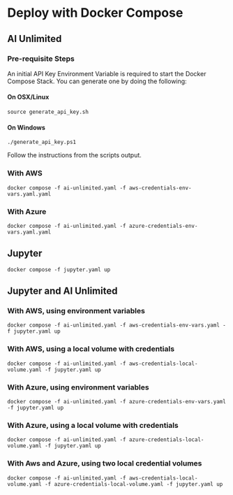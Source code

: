 # Deploy with Docker Compose

## AI Unlimited

### Pre-requisite Steps
An initial API Key Environment Variable is required to start the Docker Compose Stack. You can generate one by doing the following:

#### On OSX/Linux

```
source generate_api_key.sh
```
#### On Windows

```
./generate_api_key.ps1
```
Follow the instructions from the scripts output.
### With AWS

```
docker compose -f ai-unlimited.yaml -f aws-credentials-env-vars.yaml.yaml 
```
### With Azure
```
docker compose -f ai-unlimited.yaml -f azure-credentials-env-vars.yaml.yaml 
```

## Jupyter

```
docker compose -f jupyter.yaml up
```
## Jupyter and AI Unlimited

### With AWS, using environment variables

```
docker compose -f ai-unlimited.yaml -f aws-credentials-env-vars.yaml -f jupyter.yaml up
```

### With AWS, using a local volume with credentials

```
docker compose -f ai-unlimited.yaml -f aws-credentials-local-volume.yaml -f jupyter.yaml up
```

### With Azure, using environment variables

```
docker compose -f ai-unlimited.yaml -f azure-credentials-env-vars.yaml -f jupyter.yaml up
```

### With Azure, using a local volume with credentials

```
docker compose -f ai-unlimited.yaml -f azure-credentials-local-volume.yaml -f jupyter.yaml up
```

### With Aws and Azure, using two local credential volumes

```
docker compose -f ai-unlimited.yaml -f aws-credentials-local-volume.yaml -f azure-credentials-local-volume.yaml -f jupyter.yaml up
```